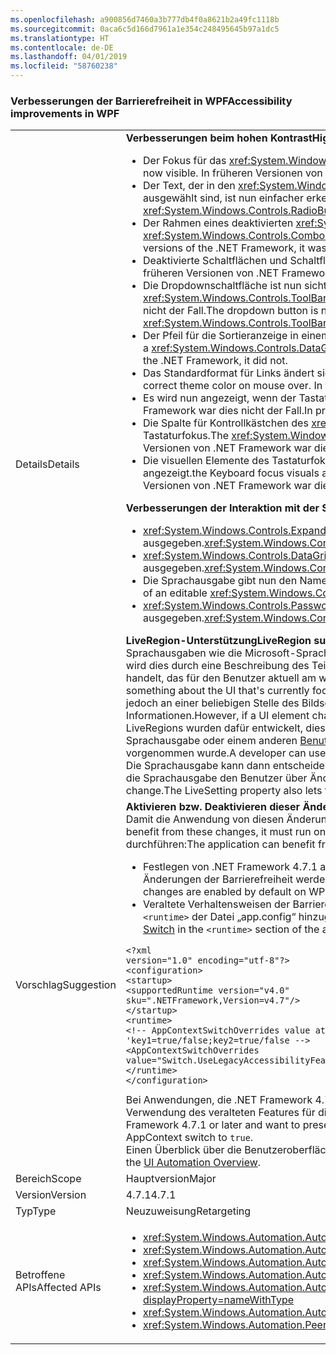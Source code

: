 ```yaml
---
ms.openlocfilehash: a900856d7460a3b777db4f0a8621b2a49fc1118b
ms.sourcegitcommit: 0aca6c5d166d7961a1e354c248495645b97a1dc5
ms.translationtype: HT
ms.contentlocale: de-DE
ms.lasthandoff: 04/01/2019
ms.locfileid: "58760238"
---
```

### <a name="accessibility-improvements-in-wpf"></a><span data-ttu-id="eb1e7-101">Verbesserungen der Barrierefreiheit in WPF</span><span class="sxs-lookup"><span data-stu-id="eb1e7-101">Accessibility improvements in WPF</span></span>

|   |   |
|---|---|
|<span data-ttu-id="eb1e7-102">Details</span><span class="sxs-lookup"><span data-stu-id="eb1e7-102">Details</span></span>|<span data-ttu-id="eb1e7-103"><strong>Verbesserungen beim hohen Kontrast</strong></span><span class="sxs-lookup"><span data-stu-id="eb1e7-103"><strong>High Contrast improvements</strong></span></span><br><ul><li><span data-ttu-id="eb1e7-104">Der Fokus für das <xref:System.Windows.Controls.Expander>-Steuerelement wird nun angezeigt.</span><span class="sxs-lookup"><span data-stu-id="eb1e7-104">The focus for the <xref:System.Windows.Controls.Expander> control is now visible.</span></span> <span data-ttu-id="eb1e7-105">In früheren Versionen von .NET Framework war dies nicht der Fall.</span><span class="sxs-lookup"><span data-stu-id="eb1e7-105">In previous versions of the .NET Framework, it was not.</span></span></li><li><span data-ttu-id="eb1e7-106">Der Text, der in den <xref:System.Windows.Controls.CheckBox>- und <xref:System.Windows.Controls.RadioButton>-Steuerelementen angezeigt wird, wenn diese ausgewählt sind, ist nun einfacher erkennbar als in den vorherigen Versionen von .NET Framework.</span><span class="sxs-lookup"><span data-stu-id="eb1e7-106">The text in <xref:System.Windows.Controls.CheckBox> and <xref:System.Windows.Controls.RadioButton> controls when they are selected is now easier to see than in previous .NET Framework versions.</span></span></li><li><span data-ttu-id="eb1e7-107">Der Rahmen eines deaktivierten <xref:System.Windows.Controls.ComboBox>-Elements hat nun die gleiche Farbe wie der deaktivierte Text.</span><span class="sxs-lookup"><span data-stu-id="eb1e7-107">The border of a disabled <xref:System.Windows.Controls.ComboBox> is now the same color as the disabled text.</span></span> <span data-ttu-id="eb1e7-108">In früheren Versionen von .NET Framework war dies nicht der Fall.</span><span class="sxs-lookup"><span data-stu-id="eb1e7-108">In previous versions of the .NET Framework, it was not.</span></span></li><li><span data-ttu-id="eb1e7-109">Deaktivierte Schaltflächen und Schaltflächen mit Fokus verwenden nun das richtige Farbdesign.</span><span class="sxs-lookup"><span data-stu-id="eb1e7-109">Disabled and focused buttons now use the correct theme color.</span></span> <span data-ttu-id="eb1e7-110">In früheren Versionen von .NET Framework war dies nicht der Fall.</span><span class="sxs-lookup"><span data-stu-id="eb1e7-110">In previous versions of the .NET Framework, they did not.</span></span></li><li><span data-ttu-id="eb1e7-111">Die Dropdownschaltfläche ist nun sichtbar, wenn das Format eines <xref:System.Windows.Controls.ComboBox>-Steuerelements auf <xref:System.Windows.Controls.ToolBar.ComboBoxStyleKey?displayProperty=nameWithType> festgelegt ist. In früheren Versionen von .NET Framework war dies nicht der Fall.</span><span class="sxs-lookup"><span data-stu-id="eb1e7-111">The dropdown button is now visible when a <xref:System.Windows.Controls.ComboBox> control's style is set to <xref:System.Windows.Controls.ToolBar.ComboBoxStyleKey?displayProperty=nameWithType>, In previous versions of the .NET Framework, it was not.</span></span></li><li><span data-ttu-id="eb1e7-112">Der Pfeil für die Sortieranzeige in einem <xref:System.Windows.Controls.DataGrid>-Steuerelement verwendet nun die Farben des Designs.</span><span class="sxs-lookup"><span data-stu-id="eb1e7-112">The sort indicator arrow in a <xref:System.Windows.Controls.DataGrid> control now uses theme colors.</span></span> <span data-ttu-id="eb1e7-113">In früheren Versionen von .NET Framework war dies nicht der Fall.</span><span class="sxs-lookup"><span data-stu-id="eb1e7-113">In previous versions of the .NET Framework, it did not.</span></span></li><li><span data-ttu-id="eb1e7-114">Das Standardformat für Links ändert sich nun in das richtige Farbdesign, wenn mit der Maus darauf gezeigt wird.</span><span class="sxs-lookup"><span data-stu-id="eb1e7-114">The default hyperlink style now changes to the correct theme color on mouse over.</span></span> <span data-ttu-id="eb1e7-115">In früheren Versionen von .NET Framework war dies nicht der Fall.</span><span class="sxs-lookup"><span data-stu-id="eb1e7-115">In previous versions of the .NET Framework, it did not.</span></span></li><li><span data-ttu-id="eb1e7-116">Es wird nun angezeigt, wenn der Tastaturfokus sich auf Optionsfeldern befindet.</span><span class="sxs-lookup"><span data-stu-id="eb1e7-116">The Keyboard focus on radio buttons is now visible.</span></span> <span data-ttu-id="eb1e7-117">In früheren Versionen von .NET Framework war dies nicht der Fall.</span><span class="sxs-lookup"><span data-stu-id="eb1e7-117">In previous versions of the .NET Framework, it was not.</span></span></li><li><span data-ttu-id="eb1e7-118">Die Spalte für Kontrollkästchen des <xref:System.Windows.Controls.DataGrid>-Steuerelements verwendet nun die erwarteten Farben für das Feedback des Tastaturfokus.</span><span class="sxs-lookup"><span data-stu-id="eb1e7-118">The <xref:System.Windows.Controls.DataGrid> control's checkbox column now uses the expected colors for keyboard focus feedback.</span></span> <span data-ttu-id="eb1e7-119">In früheren Versionen von .NET Framework war dies nicht der Fall.</span><span class="sxs-lookup"><span data-stu-id="eb1e7-119">In previous versions of the .NET Framework, it did not.</span></span></li><li><span data-ttu-id="eb1e7-120">Die visuellen Elemente des Tastaturfokus werden nun für <xref:System.Windows.Controls.ComboBox>- und <xref:System.Windows.Controls.ListBox>-Steuerelemente angezeigt.</span><span class="sxs-lookup"><span data-stu-id="eb1e7-120">the Keyboard focus visuals are now visible on <xref:System.Windows.Controls.ComboBox> and <xref:System.Windows.Controls.ListBox> controls.</span></span> <span data-ttu-id="eb1e7-121">In früheren Versionen von .NET Framework war dies nicht der Fall.</span><span class="sxs-lookup"><span data-stu-id="eb1e7-121">In previous versions of the .NET Framework, it was not.</span></span></p></li></ul><span data-ttu-id="eb1e7-122"><strong>Verbesserungen der Interaktion mit der Sprachausgabe</strong></span><span class="sxs-lookup"><span data-stu-id="eb1e7-122"><strong>Screen reader interaction improvements</strong></span></span><br><ul><li><span data-ttu-id="eb1e7-123"><xref:System.Windows.Controls.Expander>-Steuerelemente werden von der Sprachausgabe nun richtig als Gruppen (erweitern/reduzieren) ausgegeben.</span><span class="sxs-lookup"><span data-stu-id="eb1e7-123"><xref:System.Windows.Controls.Expander> controls are now correctly announced as groups (expand/collapse) by screen readers.</span></span></li><li><span data-ttu-id="eb1e7-124"><xref:System.Windows.Controls.DataGridCell>-Steuerelemente werden von der Sprachausgabe nun richtig als Datenrasterzellen (lokalisiert) ausgegeben.</span><span class="sxs-lookup"><span data-stu-id="eb1e7-124"><xref:System.Windows.Controls.DataGridCell> controls are now correctly announced as data grid cell (localized) by screen readers.</span></span></li><li><span data-ttu-id="eb1e7-125">Die Sprachausgabe gibt nun den Namen eines bearbeitbaren <xref:System.Windows.Controls.ComboBox>-Elements aus.</span><span class="sxs-lookup"><span data-stu-id="eb1e7-125">Screen readers will now announce the name of an editable <xref:System.Windows.Controls.ComboBox>.</span></span></li><li><span data-ttu-id="eb1e7-126"><xref:System.Windows.Controls.PasswordBox>-Steuerelemente werden von der Sprachausgabe nicht mehr als &quot;Es befindet sich kein Element in der Ansicht.&quot; ausgegeben.</span><span class="sxs-lookup"><span data-stu-id="eb1e7-126"><xref:System.Windows.Controls.PasswordBox> controls are no longer announced as &quot;no item in view&quot; by screen readers.</span></span></p></li></ul><span data-ttu-id="eb1e7-127"><strong>LiveRegion-Unterstützung</strong></span><span class="sxs-lookup"><span data-stu-id="eb1e7-127"><strong>LiveRegion support</strong></span></span><br><span data-ttu-id="eb1e7-128">Sprachausgaben wie die Microsoft-Sprachausgabe unterstützen die Benutzer dabei, die Inhalte der Benutzeroberfläche einer Anwendung zu erkennen. Üblicherweise wird dies durch eine Beschreibung des Teils der Benutzeroberfläche erreicht, in dem sich zurzeit der Fokus befindet, da es sich dabei wahrscheinlich um das Element handelt, das für den Benutzer aktuell am wichtigsten ist.</span><span class="sxs-lookup"><span data-stu-id="eb1e7-128">Screen readers such as Narrator help people know the UI contents of an application, usually by describing something about the UI that's currently focused, because that is probably the element of most interest to the user.</span></span> <span data-ttu-id="eb1e7-129">Wenn ein Element der Benutzeroberfläche sich jedoch an einer beliebigen Stelle des Bildschirms ändert und nicht fokussiert wird, wird der Benutzer möglicherweise nicht informiert und verpasst wichtige Informationen.</span><span class="sxs-lookup"><span data-stu-id="eb1e7-129">However, if a UI element changes somewhere in the screen and it does not have the focus, the user may not be informed and miss important information.</span></span> <span data-ttu-id="eb1e7-130">LiveRegions wurden dafür entwickelt, dieses Problem zu lösen.</span><span class="sxs-lookup"><span data-stu-id="eb1e7-130">LiveRegions are meant to solve this problem.</span></span> <span data-ttu-id="eb1e7-131">Entwickler können diese verwenden, um der Sprachausgabe oder einem anderen [Benutzeroberflächen-Automatisierungsclient](~/docs/framework/ui-automation/ui-automation-overview.md) mitzuteilen, dass eine wichtige Änderung an einem Element der Benutzeroberfläche vorgenommen wurde.</span><span class="sxs-lookup"><span data-stu-id="eb1e7-131">A developer can use them to inform the screen reader or any other [UI Automation](~/docs/framework/ui-automation/ui-automation-overview.md) client that an important change has been made to a UI element.</span></span> <span data-ttu-id="eb1e7-132">Die Sprachausgabe kann dann entscheiden, wie und wann der Benutzer über diese Änderung informiert wird. Die LiveSetting-Eigenschaft sorgt ebenfalls dafür, dass die Sprachausgabe den Benutzer über Änderungen an der Benutzeroberfläche informiert.</span><span class="sxs-lookup"><span data-stu-id="eb1e7-132">The screen reader can then decide how and when to inform the user of this change.The LiveSetting property also lets the screen reader know how important it is to inform the user of the change made to the UI.</span></span>|
|<span data-ttu-id="eb1e7-133">Vorschlag</span><span class="sxs-lookup"><span data-stu-id="eb1e7-133">Suggestion</span></span>|<span data-ttu-id="eb1e7-134"><strong>Aktivieren bzw. Deaktivieren dieser Änderungen</strong></span><span class="sxs-lookup"><span data-stu-id="eb1e7-134"><strong>How to opt in or out of these changes</strong></span></span><br><span data-ttu-id="eb1e7-135">Damit die Anwendung von diesen Änderungen profitieren kann, muss sie unter .NET Framework 4.7.1 oder höher ausgeführt werden.</span><span class="sxs-lookup"><span data-stu-id="eb1e7-135">In order for the application to benefit from these changes, it must run on the .NET Framework 4.7.1 or later.</span></span> <span data-ttu-id="eb1e7-136">Die Anwendung kann von diesen Änderungen profitieren, wenn Sie Folgendes durchführen:</span><span class="sxs-lookup"><span data-stu-id="eb1e7-136">The application can benefit from these changes in either of the following ways:</span></span><ul><li><span data-ttu-id="eb1e7-137">Festlegen von .NET Framework 4.7.1 als Ziel.</span><span class="sxs-lookup"><span data-stu-id="eb1e7-137">Target the .NET Framework 4.7.1.</span></span> <span data-ttu-id="eb1e7-138">Dies ist die empfohlene Vorgehensweise.</span><span class="sxs-lookup"><span data-stu-id="eb1e7-138">This is the recommended approach.</span></span> <span data-ttu-id="eb1e7-139">Diese Änderungen der Barrierefreiheit werden standardmäßig für WPF-Anwendungen aktiviert, die .NET Framework 4.7.1 oder höher anzielen.</span><span class="sxs-lookup"><span data-stu-id="eb1e7-139">These accessibility changes are enabled by default on WPF applications that target the .NET Framework 4.7.1 or later.</span></span></li><li><span data-ttu-id="eb1e7-140">Veraltete Verhaltensweisen der Barrierefreiheit werden deaktiviert, indem wie im folgenden Beispiel dargestellt folgender [AppContext-Schalter](~/docs/framework/configure-apps/file-schema/runtime/appcontextswitchoverrides-element.md) im Abschnitt <code>&lt;runtime&gt;</code> der Datei „app.config“ hinzugefügt und auf <code>false</code> festgelegt wird.</span><span class="sxs-lookup"><span data-stu-id="eb1e7-140">It opts out of the legacy accessibility behaviors by adding the following [AppContext Switch](~/docs/framework/configure-apps/file-schema/runtime/appcontextswitchoverrides-element.md) in the <code>&lt;runtime&gt;</code> section of the app config file and setting it to <code>false</code>, as the following example shows.</span></span></li></ul><pre><code class="lang-xml">&lt;?xml version=&quot;1.0&quot; encoding=&quot;utf-8&quot;?&gt;&#13;&#10;&lt;configuration&gt;&#13;&#10;&lt;startup&gt;&#13;&#10;&lt;supportedRuntime version=&quot;v4.0&quot; sku=&quot;.NETFramework,Version=v4.7&quot;/&gt;&#13;&#10;&lt;/startup&gt;&#13;&#10;&lt;runtime&gt;&#13;&#10;&lt;!-- AppContextSwitchOverrides value attribute is in the form of &#39;key1=true/false;key2=true/false  --&gt;&#13;&#10;&lt;AppContextSwitchOverrides value=&quot;Switch.UseLegacyAccessibilityFeatures=false&quot; /&gt;&#13;&#10;&lt;/runtime&gt;&#13;&#10;&lt;/configuration&gt;&#13;&#10;</code></pre><span data-ttu-id="eb1e7-141">Bei Anwendungen, die .NET Framework 4.7.1 oder höher als Zielplattform verwenden und die Legacy-Barrierefreiheitsverhalten beibehalten sollen, können Sie die Verwendung des veralteten Features für die Barrierefreiheit aktivieren, indem Sie die AppContext-Option auf <code>true</code> festlegen.</span><span class="sxs-lookup"><span data-stu-id="eb1e7-141">Applications that target the .NET Framework 4.7.1 or later and want to preserve the legacy accessibility behavior can opt in to the use of legacy accessibility features by explicitly setting this AppContext switch to <code>true</code>.</span></span><br><span data-ttu-id="eb1e7-142">Einen Überblick über die Benutzeroberflächenautomatisierung finden Sie unter [Benutzeroberflächenautomatisierung: Übersicht](~/docs/framework/ui-automation/ui-automation-overview.md).</span><span class="sxs-lookup"><span data-stu-id="eb1e7-142">For an overview of UI automation, see the [UI Automation Overview](~/docs/framework/ui-automation/ui-automation-overview.md).</span></span>|
|<span data-ttu-id="eb1e7-143">Bereich</span><span class="sxs-lookup"><span data-stu-id="eb1e7-143">Scope</span></span>|<span data-ttu-id="eb1e7-144">Hauptversion</span><span class="sxs-lookup"><span data-stu-id="eb1e7-144">Major</span></span>|
|<span data-ttu-id="eb1e7-145">Version</span><span class="sxs-lookup"><span data-stu-id="eb1e7-145">Version</span></span>|<span data-ttu-id="eb1e7-146">4.7.1</span><span class="sxs-lookup"><span data-stu-id="eb1e7-146">4.7.1</span></span>|
|<span data-ttu-id="eb1e7-147">Typ</span><span class="sxs-lookup"><span data-stu-id="eb1e7-147">Type</span></span>|<span data-ttu-id="eb1e7-148">Neuzuweisung</span><span class="sxs-lookup"><span data-stu-id="eb1e7-148">Retargeting</span></span>|
|<span data-ttu-id="eb1e7-149">Betroffene APIs</span><span class="sxs-lookup"><span data-stu-id="eb1e7-149">Affected APIs</span></span>|<ul><li><xref:System.Windows.Automation.AutomationElementIdentifiers.LiveSettingProperty?displayProperty=nameWithType></li><li><xref:System.Windows.Automation.AutomationElementIdentifiers.LiveRegionChangedEvent?displayProperty=nameWithType></li><li><xref:System.Windows.Automation.AutomationLiveSetting?displayProperty=nameWithType></li><li><xref:System.Windows.Automation.AutomationProperties.LiveSettingProperty?displayProperty=nameWithType></li><li><xref:System.Windows.Automation.AutomationProperties.SetLiveSetting(System.Windows.DependencyObject,System.Windows.Automation.AutomationLiveSetting)?displayProperty=nameWithType></li><li><xref:System.Windows.Automation.AutomationProperties.GetLiveSetting(System.Windows.DependencyObject)?displayProperty=nameWithType></li><li><xref:System.Windows.Automation.Peers.AutomationPeer.GetLiveSettingCore?displayProperty=nameWithType></li></ul>|

